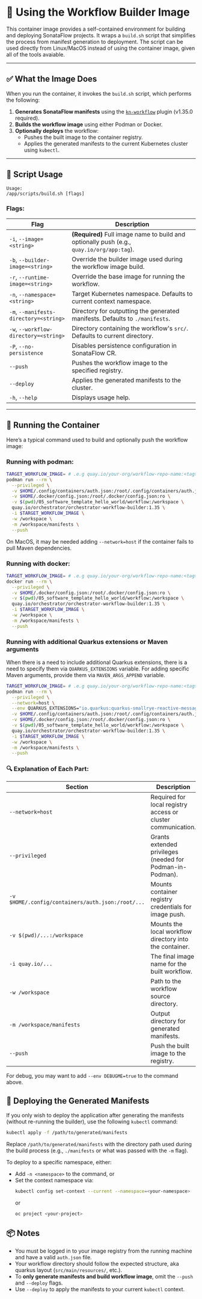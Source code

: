 # 🧰 Using the Workflow Builder Image

This container image provides a self-contained environment for building and deploying SonataFlow projects. It wraps a `build.sh` script that simplifies the process from manifest generation to deployment.
The script can be used directly from Linux/MacOS instead of using the container image, given all of the tools avaiable.

---

## ✅ What the Image Does

When you run the container, it invokes the `build.sh` script, which performs the following:

1. **Generates SonataFlow manifests** using the [`kn-workflow`](https://github.com/kiegroup/kogito-tooling) plugin (v1.35.0 required).
2. **Builds the workflow image** using either Podman or Docker.
3. **Optionally deploys** the workflow:
   - Pushes the built image to the container registry.
   - Applies the generated manifests to the current Kubernetes cluster using `kubectl`.

---

## 📌 Script Usage

```text
Usage:
/app/scripts/build.sh [flags]
```

### Flags:

| Flag | Description |
|------|-------------|
| `-i`, `--image=<string>` | **(Required)** Full image name to build and optionally push (e.g., `quay.io/org/app:tag`). |
| `-b`, `--builder-image=<string>` | Override the builder image used during the workflow image build. |
| `-r`, `--runtime-image=<string>` | Override the base image for running the workflow. |
| `-n`, `--namespace=<string>` | Target Kubernetes namespace. Defaults to current context namespace. |
| `-m`, `--manifests-directory=<string>` | Directory for outputting the generated manifests. Defaults to `./manifests`. |
| `-w`, `--workflow-directory=<string>` | Directory containing the workflow's `src/`. Defaults to current directory. |
| `-P`, `--no-persistence` | Disables persistence configuration in SonataFlow CR. |
| `--push` | Pushes the workflow image to the specified registry. |
| `--deploy` | Applies the generated manifests to the cluster. |
| `-h`, `--help` | Displays usage help. |

---

## 🚀 Running the Container

Here’s a typical command used to build and optionally push the workflow image:

### Running with podman:
```bash
TARGET_WORKFLOW_IMAGE= # .e.g quay.io/your-org/workflow-repo-name:<tag>
podman run --rm \
  --privileged \
  -v $HOME/.config/containers/auth.json:/root/.config/containers/auth.json:ro \
  -v $HOME/.docker/config.json:/root/.docker/config.json:ro \
  -v $(pwd)/05_software_template_hello_world/workflow:/workspace \
  quay.io/orchestrator/orchestrator-workflow-builder:1.35 \
  -i $TARGET_WORKFLOW_IMAGE \
  -w /workspace \
  -m /workspace/manifests \
  --push
```

On MacOS, it may be needed adding `--network=host` if the container fails to pull Maven dependencies.

### Running with docker:
```bash
TARGET_WORKFLOW_IMAGE= # .e.g quay.io/your-org/workflow-repo-name:<tag>
docker run --rm \
  --privileged \
  -v $HOME/.docker/config.json:/root/.docker/config.json:ro \
  -v $(pwd)/05_software_template_hello_world/workflow:/workspace \
  quay.io/orchestrator/orchestrator-workflow-builder:1.35 \
  -i $TARGET_WORKFLOW_IMAGE \
  -w /workspace \
  -m /workspace/manifests \
  --push
```

### Running with additional Quarkus extensions or Maven arguments
When there is a need to include additional Quarkus extensions, there is a need to specify them via `QUARKUS_EXTENSIONS` variable.
For adding specific Maven arguments, provide them via `MAVEN_ARGS_APPEND` variable.
```bash
TARGET_WORKFLOW_IMAGE= # .e.g quay.io/your-org/workflow-repo-name:<tag>
podman run --rm \
  --privileged \
  --network=host \
  --env QUARKUS_EXTENSIONS="io.quarkus:quarkus-smallrye-reactive-messaging-kafka" \
  -v $HOME/.config/containers/auth.json:/root/.config/containers/auth.json:ro \
  -v $HOME/.docker/config.json:/root/.docker/config.json:ro \
  -v $(pwd)/05_software_template_hello_world/workflow:/workspace \
  quay.io/orchestrator/orchestrator-workflow-builder:1.35 \
  -i $TARGET_WORKFLOW_IMAGE \
  -w /workspace \
  -m /workspace/manifests \
  --push
```


### 🔍 Explanation of Each Part:

| Section | Description |
|--------|-------------|
| `--network=host` | Required for local registry access or cluster communication. |
| `--privileged` | Grants extended privileges (needed for Podman-in-Podman). |
| `-v $HOME/.config/containers/auth.json:/root/...` | Mounts container registry credentials for image push. |
| `-v $(pwd)/...:/workspace` | Mounts the local workflow directory into the container. |
| `-i quay.io/...` | The final image name for the built workflow. |
| `-w /workspace` | Path to the workflow source directory. |
| `-m /workspace/manifests` | Output directory for generated manifests. |
| `--push` | Push the built image to the registry. |

For debug, you may want to add `--env DEBUGME=true` to the command above.

## 🚀 Deploying the Generated Manifests

If you only wish to deploy the application after generating the manifests (without re-running the builder), use the following `kubectl` command:

```bash
kubectl apply -f /path/to/generated/manifests
```

Replace `/path/to/generated/manifests` with the directory path used during the build process (e.g., `./manifests` or what was passed with the `-m` flag).

To deploy to a specific namespace, either:

- Add `-n <namespace>` to the command, or  
- Set the context namespace via:  
  ```bash
  kubectl config set-context --current --namespace=<your-namespace>
  ```
  or
  ```bash
  oc project <your-project>
  ```
  

## 📦 Notes

- You must be logged in to your image registry from the running machine and have a valid `auth.json` file.
- Your workflow directory should follow the expected structure, aka quarkus layout (`src/main/resources/`, etc.).
- To **only generate manifests and build workflow image**, omit the `--push` and `--deploy` flags.
- Use `--deploy` to apply the manifests to your current `kubectl` context.
